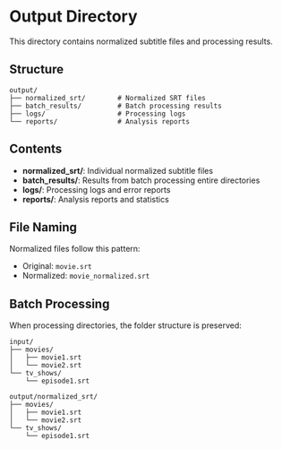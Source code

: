 # Output Directory

This directory contains normalized subtitle files and processing results.

## Structure
```
output/
├── normalized_srt/        # Normalized SRT files
├── batch_results/         # Batch processing results
├── logs/                  # Processing logs
└── reports/               # Analysis reports
```

## Contents

- **normalized_srt/**: Individual normalized subtitle files
- **batch_results/**: Results from batch processing entire directories
- **logs/**: Processing logs and error reports
- **reports/**: Analysis reports and statistics

## File Naming

Normalized files follow this pattern:
- Original: `movie.srt`
- Normalized: `movie_normalized.srt`

## Batch Processing

When processing directories, the folder structure is preserved:
```
input/
├── movies/
│   ├── movie1.srt
│   └── movie2.srt
└── tv_shows/
    └── episode1.srt

output/normalized_srt/
├── movies/
│   ├── movie1.srt
│   └── movie2.srt
└── tv_shows/
    └── episode1.srt
```
